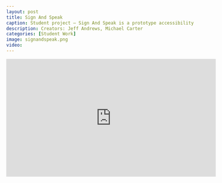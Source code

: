 ```yaml
---
layout: post
title: Sign And Speak
caption: Student project — Sign And Speak is a prototype accessibility tool that converts American Sign Language into spoken word.
description: Creators: Jeff Andrews, Michael Carter
categories: [Student Work]
image: signandspeak.png
video: 
---
```

<iframe width="560" height="315" src="https://www.youtube.com/embed/nImL_gp5A10" title="YouTube video player" frameborder="0" allow="accelerometer; autoplay; clipboard-write; encrypted-media; gyroscope; picture-in-picture; web-share" allowfullscreen></iframe>
